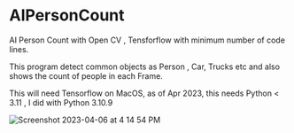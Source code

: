 # AIPersonCount
AI Person Count with Open CV , Tensforflow with minimum number of code lines. 

This program detect common objects as Person , Car, Trucks etc and also shows the count of people in each Frame. 

This will need Tensorflow on MacOS, as of Apr 2023, this needs Python < 3.11 , I did with Python 3.10.9


![Screenshot 2023-04-06 at 4 14 54 PM](https://user-images.githubusercontent.com/26647401/230355115-6c6c6bf2-85c7-4a0e-84b9-ecfc983a6ee2.png)
